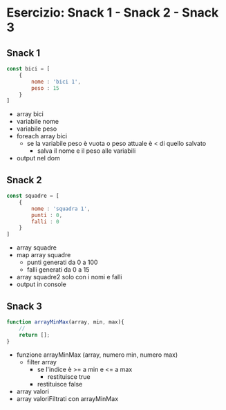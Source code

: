 # Esercizio: Snack 1 - Snack 2 - Snack 3

## Snack 1

``` js
const bici = [
    {
        nome : 'bici 1',
        peso : 15
    }
]
```
- array bici
- variabile nome
- variabile peso
- foreach array bici
    - se la variabile peso è vuota o  peso attuale è < di quello salvato 
        - salva il nome e il peso alle variabili
- output nel dom

## Snack 2

``` js
const squadre = [
    {
        nome : 'squadra 1',
        punti : 0,
        falli : 0
    }
]
```
- array squadre
- map array squadre
    - punti generati da 0 a 100
    - falli generati da 0 a 15
- array squadre2 solo con i nomi e falli
- output in console

## Snack 3

``` js
function arrayMinMax(array, min, max){
    //
    return [];
}
```
- funzione arrayMinMax (array, numero min, numero max)
    - filter array 
        - se l'indice è >= a min e <= a max
            - restituisce true
        - restituisce false
- array valori
- array valoriFiltrati con arrayMinMax
